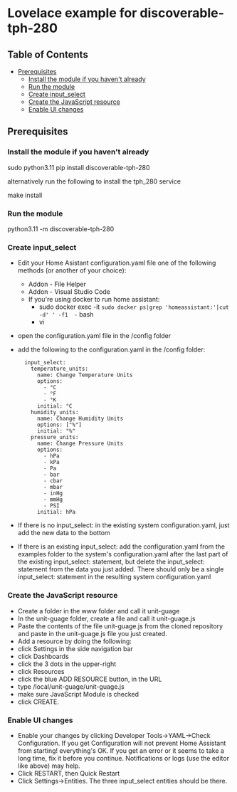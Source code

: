 # Lovelace example for discoverable-tph-280

<!-- START doctoc generated TOC please keep comment here to allow auto update -->
<!-- DON'T EDIT THIS SECTION, INSTEAD RE-RUN doctoc TO UPDATE -->
## Table of Contents

- [Prerequisites](#prerequisites)
  - [Install the module if you haven't already](#install-the-module-if-you-havent-already)
  - [Run the module](#run-the-module)
  - [Create input_select](#create-input_select)
  - [Create the JavaScript resource](#create-the-javascript-resource)
  - [Enable UI changes](#enable-ui-changes)

<!-- END doctoc generated TOC please keep comment here to allow auto update -->

## Prerequisites

### Install the module if you haven't already

sudo python3.11 pip install discoverable-tph-280

alternatively run the following to install the tph_280 service

make install

### Run the module

python3.11 -m discoverable-tph-280

### Create input_select 

- Edit your Home Asistant configuration.yaml file one of the following methods (or another of your choice):
    - Addon - File Helper
    - Addon - Visual Studio Code
    - If you're using docker to run home assistant:
      - sudo docker exec -it `sudo docker ps|grep 'homeassistant:'|cut -d' ' -f1  -` bash
      - vi
- open the configuration.yaml file in the /config folder
- add the following to the configuration.yaml in the /config folder:

        input_select:
          temperature_units:
            name: Change Temperature Units
            options:
              - °C
              - °F
              - °K
            initial: °C
          humidity_units:
            name: Change Humidity Units
            options: ["%"]
            initial: "%"
          pressure_units:
            name: Change Pressure Units
            options:
              - hPa
              - kPa
              - Pa
              - bar
              - cbar
              - mbar
              - inHg
              - mmHg
              - PSI
            initial: hPa

- If there is no input_select: in the existing system configuration.yaml, just add the new data to the bottom
- If there is an existing input_select: add the configuration.yaml from the examples folder to the system's configuration.yaml after the last part of the existing input_select: statement, but delete the input_select: statement from the data you just added. There should only be a single input_select: statement in the resulting system configuration.yaml

### Create the JavaScript resource
- Create a folder in the www folder and call it unit-guage
- In the unit-guage folder, create a file and call it unit-guage.js
- Paste the contents of the file unit-guage.js from the cloned repository and paste in the unit-guage.js file you just created.
- Add a resource by doing the following:
 - click Settings in the side navigation bar
 - click Dashboards
 - click the 3 dots in the upper-right
 - click Resources
 - click the blue ADD RESOURCE button, in the URL
 - type /local/unit-guage/unit-guage.js
 - make sure JavaScript Module is checked
 - click CREATE.

### Enable UI changes
- Enable your changes by clicking Developer Tools->YAML->Check Configuration. If you get Configuration will not prevent Home Assistant from starting! everything's OK. If you get an error or it seems to take a long time, fix it before you continue. Notifications or logs (use the editor like above) may help.
- Click RESTART, then Quick Restart
- Click Settings->Entities. The three input_select entities should be there.


